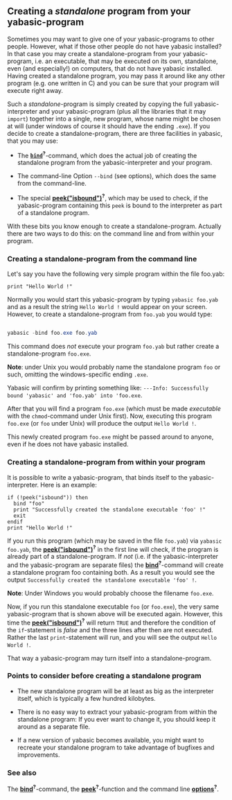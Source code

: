 ## Creating a *standalone* program from your yabasic-program

Sometimes you may want to give one of your yabasic-programs to other people. However, what if those other people do not have yabasic installed? In that case you may create a standalone-program from your yabasic-program, i.e. an executable, that may be executed on its own, standalone, even (and especially!) on computers, that do not have yabasic installed. Having created a standalone program, you may pass it around like any other program (e.g. one written in C) and you can be sure that your program will execute right away.

Such a *standalone*-program is simply created by copying the full yabasic-interpreter and your yabasic-program (plus all the libraries that it may ```import```) together into a single, new program, whose name might be chosen at will (under windows of course it should have the ending ```.exe```). If you decide to create a standalone-program, there are three facilities in yabasic, that you may use:

* The [**```bind```**]()<sup>**?**</sup>-command, which does the actual job of creating the standalone program from the yabasic-interpreter and your program.

* The command-line Option ```--bind``` (see options), which does the same from the command-line.

* The special [**peek("isbound")**]()<sup>**?**</sup>, which may be used to check, if the yabasic-program containing this ```peek``` is bound to the interpreter as part of a standalone program.

With these bits you know enough to create a standalone-program. Actually there are two ways to do this: on the command line and from within your program.

### Creating a standalone-program from the command line

Let's say you have the following very simple program within the file foo.yab:

```basic
print "Hello World !"
```

Normally you would start this yabasic-program by typing ```yabasic foo.yab``` and as a result the string ```Hello World !``` would appear on your screen. However, to create a standalone-program from ```foo.yab``` you would type:

```powershell

yabasic -bind foo.exe foo.yab

```

This command does *not* execute your program ```foo.yab``` but rather create a standalone-program ```foo.exe```.

**Note**: under Unix you would probably name the standalone program ```foo``` or such, omitting the windows-specific ending ```.exe```.

Yabasic will confirm by printing something like: ```---Info: Successfully bound 'yabasic' and 'foo.yab' into 'foo.exe```.

After that you will find a program ```foo.exe``` (which must be made *executable* with the ```chmod```-command under Unix first). Now, executing this program ```foo.exe``` (or ```foo``` under Unix) will produce the output ```Hello World !```.

This newly created program ```foo.exe``` might be passed around to anyone, even if he does not have yabasic installed.

### Creating a standalone-program from within your program

It is possible to write a yabasic-program, that binds itself to the yabasic-interpreter. Here is an example:

```basic
if (!peek("isbound")) then
  bind "foo"
  print "Successfully created the standalone executable 'foo' !"
  exit
endif
print "Hello World !"
```

If you run this program (which may be saved in the file ```foo.yab```) via ```yabasic foo.yab```, the [**peek("isbound")**]()<sup>**?**</sup> in the first line will check, if the program is already part of a standalone-program. If *not* (i.e. if the yabasic-interpreter and the yabasic-program are separate files) the [**bind**]()<sup>**?**</sup>-command will create a standalone program foo containing both. As a result you would see the output ```Successfully created the standalone executable 'foo' !```. 

**Note**: Under Windows you would probably choose the filename ```foo.exe```.

Now, if you run this standalone executable ```foo``` (or ```foo.exe```), the very same yabasic-program that is shown above will be executed again. However, this time the [**peek("isbound")**]()<sup>**?**</sup> will return ```TRUE``` and therefore the condition of the ```if```-statement is *false* and the three lines after then are not executed. Rather the last ```print```-statement will run, and you will see the output ```Hello World !```.

That way a yabasic-program may turn itself into a standalone-program.

### Points to consider before creating a standalone program

* The new standalone program will be at least as big as the interpreter itself, which is typically a few hundred kilobytes.

* There is no easy way to extract your yabasic-program from within the standalone program: If you ever want to change it, you should keep it around as a separate file.

* If a new version of yabasic becomes available, you might want to recreate your standalone program to take advantage of bugfixes and improvements.

### See also

The [**bind**]()<sup>**?**</sup>-command, the [**peek**]()<sup>**?**</sup>-function and the command line [**options**]()<sup>**?**</sup>.
